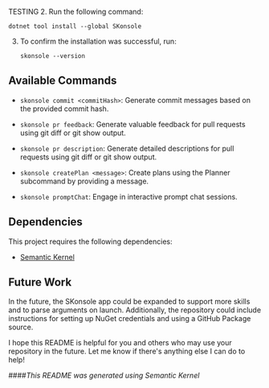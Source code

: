 TESTING 
2. Run the following command:

   ```shell
   dotnet tool install --global SKonsole
   ```
3. To confirm the installation was successful, run:
   ```shell
   skonsole --version
   ```

## Available Commands

- `skonsole commit <commitHash>`: Generate commit messages based on the provided commit hash.

- `skonsole pr feedback`: Generate valuable feedback for pull requests using git diff or git show output.

- `skonsole pr description`: Generate detailed descriptions for pull requests using git diff or git show output.

- `skonsole createPlan <message>`: Create plans using the Planner subcommand by providing a message.

- `skonsole promptChat`: Engage in interactive prompt chat sessions.

## Dependencies
This project requires the following dependencies:

- [Semantic Kernel](https://github.com/microsoft/semantic-kernel)

## Future Work
In the future, the SKonsole app could be expanded to support more skills and to parse arguments on launch. Additionally, the repository could include instructions for setting up NuGet credentials and using a GitHub Package source.

I hope this README is helpful for you and others who may use your repository in the future. Let me know if there's anything else I can do to help!


####_This README was generated using Semantic Kernel_
